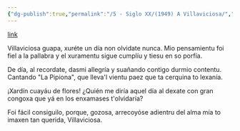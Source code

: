 ```yaml
---
{"dg-publish":true,"permalink":"/5 - Siglo XX/(1949) A Villaviciosa/","tags":["#Siglo_20","a1949","central","Enrique_Pérez-Alvarez","escrito","Villaviciosa","Buenos_Aires"]}
---
```


[link](https://books.google.com.bo/books?id=NyBtFq4QqxcC&printsec=frontcover#v=onepage&q&f=false)

Villaviciosa guapa, xuréte un día
non olvidate nunca. Mio pensamientu
foi fiel a la pallabra y el xuramentu
sigue cumplíu y tiesu en so porfía.

De día, al recordate, dasmi allegría
y suañando contigo durmio contentu.
Cantando "La Pipiona", que lleva'l vientu
paez que ta cerquina to lexanía.

¡Xardín cuayáu de flores! ¿Quién me diría
aquel día al dexate con gran congoxa
que yá en los enxamases t'olvidaría?

Foi fácil consiguilo, porque, gozosa,
arrecoyóse adientru del alma mía
to imaxen tan querida, Villaviciosa.
